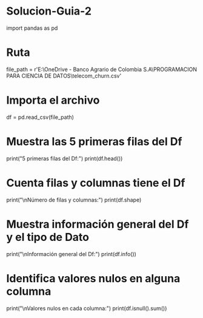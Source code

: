 # Solucion-Guia-2

import pandas as pd
# Ruta
file_path = r'E:\\OneDrive - Banco Agrario de Colombia S.A\\PROGRAMACION PARA CIENCIA DE DATOS\\telecom_churn.csv'
# Importa el archivo
df = pd.read_csv(file_path)
# Muestra las 5 primeras filas del Df
print("5 primeras filas del Df:")
print(df.head())
# Cuenta filas y columnas tiene el Df
print("\nNúmero de filas y columnas:")
print(df.shape)
# Muestra información general del Df y el tipo de Dato
print("\nInformación general del Df:")
print(df.info())
# Identifica valores nulos en alguna columna
print("\nValores nulos en cada columna:")
print(df.isnull().sum())
